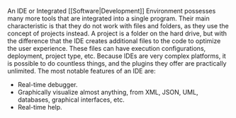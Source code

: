 An IDE or Integrated [[Software|Development]] Environment possesses many more tools that are integrated into a single program. Their main characteristic is that they do not work with files and folders, as they use the concept of projects instead. A project is a folder on the hard drive, but with the difference that the IDE creates additional files to the code to optimize the user experience. These files can have execution configurations, deployment, project type, etc.
Because IDEs are very complex platforms, it is possible to do countless things, and the plugins they offer are practically unlimited. The most notable features of an IDE are:
- Real-time debugger.
- Graphically visualize almost anything, from XML, JSON, UML, databases, graphical interfaces, etc.
- Real-time help.
